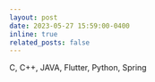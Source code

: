 ```yaml
---
layout: post
date: 2023-05-27 15:59:00-0400
inline: true
related_posts: false
---
```


C, C++, JAVA, Flutter, Python, Spring
